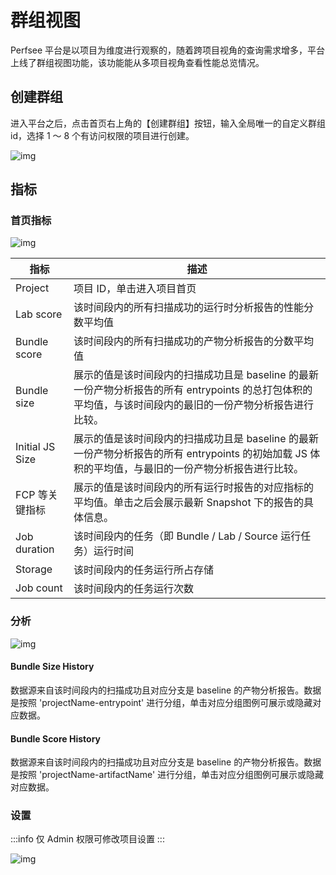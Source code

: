 # 群组视图

Perfsee 平台是以项目为维度进行观察的，随着跨项目视角的查询需求增多，平台上线了群组视图功能，该功能能从多项目视角查看性能总览情况。

## 创建群组

进入平台之后，点击首页右上角的【创建群组】按钮，输入全局唯一的自定义群组 id，选择 1 ～ 8 个有访问权限的项目进行创建。

![img](/group/create-group.png)

## 指标

### 首页指标

![img](/group/home.png)

| 指标            | 描述                                                                                                                                                      |
| --------------- | --------------------------------------------------------------------------------------------------------------------------------------------------------- |
| Project         | 项目 ID，单击进入项目首页                                                                                                                                 |
| Lab score       | 该时间段内的所有扫描成功的运行时分析报告的性能分数平均值                                                                                                  |
| Bundle score    | 该时间段内的所有扫描成功的产物分析报告的分数平均值                                                                                                        |
| Bundle size     | 展示的值是该时间段内的扫描成功且是 baseline 的最新一份产物分析报告的所有 entrypoints 的总打包体积的平均值，与该时间段内的最旧的一份产物分析报告进行比较。 |
| Initial JS Size | 展示的值是该时间段内的扫描成功且是 baseline 的最新一份产物分析报告的所有 entrypoints 的初始加载 JS 体积的平均值，与最旧的一份产物分析报告进行比较。       |
| FCP 等关键指标  | 展示的值是该时间段内的所有运行时报告的对应指标的平均值。单击之后会展示最新 Snapshot 下的报告的具体信息。                                                  |
| Job duration    | 该时间段内的任务（即 Bundle / Lab / Source 运行任务）运行时间                                                                                             |
| Storage         | 该时间段内的任务运行所占存储                                                                                                                              |
| Job count       | 该时间段内的任务运行次数                                                                                                                                  |

### 分析

![img](/group/analysis.png)

#### Bundle Size History

数据源来自该时间段内的扫描成功且对应分支是 baseline 的产物分析报告。数据是按照 'projectName-entrypoint' 进行分组，单击对应分组图例可展示或隐藏对应数据。

#### Bundle Score History

数据源来自该时间段内的扫描成功且对应分支是 baseline 的产物分析报告。数据是按照 'projectName-artifactName' 进行分组，单击对应分组图例可展示或隐藏对应数据。

### 设置

:::info
仅 Admin 权限可修改项目设置
:::

![img](/group/settings.png)
